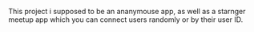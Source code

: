 This project i supposed to be an ananymouse app, as well as a starnger meetup app which you can connect users randomly or by their user ID. 

